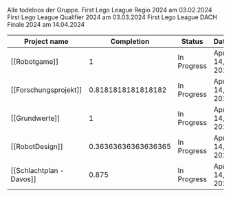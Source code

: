 Alle todeloos der Gruppe.
First Lego League Regio 2024 am 03.02.2024
First Lego League Qualifier 2024 am 03.03.2024
First Lego League DACH Finale 2024 am 14.04.2024

|Project name|Completion|Status|Dates|
|---|---|---|---|
|[[Robotgame]]|1|In Progress|April 14, 2024|
|[[Forschungsprojekt]]|0.8181818181818182|In Progress|April 14, 2024|
|[[Grundwerte]]|1|In Progress|April 14, 2024|
|[[RobotDesign]]|0.36363636363636365|In Progress|April 14, 2024|
|[[Schlachtplan - Davos]]|0.875|In Progress|April 14, 2024|